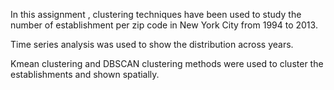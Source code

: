 In this assignment , clustering techniques have been used to study the number of establishment per zip code in New York City from 1994 to 2013. 

Time series analysis was used to show the distribution across years.

Kmean clustering and DBSCAN clustering methods were used to cluster the establishments and shown spatially. 
